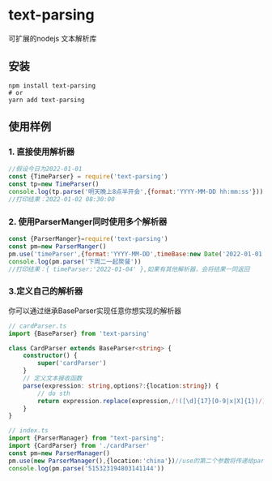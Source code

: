 # text-parsing
可扩展的nodejs 文本解析库
## 安装
```shell
npm install text-parsing
# or
yarn add text-parsing
```
## 使用样例
### 1. 直接使用解析器
```javascript
//假设今日为2022-01-01
const {TimeParser} = require('text-parsing')
const tp=new TimeParser()
console.log(tp.parse('明天晚上8点半开会',{format:'YYYY-MM-DD hh:mm:ss'}))
//打印结果：2022-01-02 08:30:00
```
### 2. 使用ParserManger同时使用多个解析器
```javascript
const {ParserManger}=require('text-parsing')
const pm=new ParserManger()
pm.use('timeParser',{format:'YYYY-MM-DD',timeBase:new Date('2022-01-01')})
console.log(pm.parse('下周二一起聚餐'))
//打印结果：{ timeParser:'2022-01-04' },如果有其他解析器，会将结果一同返回
```
### 3.定义自己的解析器
你可以通过继承BaseParser实现任意你想实现的解析器

```typescript
// cardParser.ts
import {BaseParser} from 'text-parsing'

class CardParser extends BaseParser<string> {
    constructor() {
        super('cardParser')
    }
    // 定义文本接收函数
    parse(expression: string,options?:{location:string}) {
        // do sth
        return expression.replace(expression,/!([\d]{17}[0-9|x|X]{1})/)//此处的返回值类型需在BaseParser的泛型中声明，否则在ts中将无法获得正确代码提示
    }
}

// index.ts
import {ParserManager} from "text-parsing";
import {CardParser} from './cardParser'
const pm=new ParserManager()
pm.use(new ParserManager(),{location:'china'})//use的第二个参数将传递给parser的parse函数的option
console.log(pm.parse('515323194803141144'))
```
